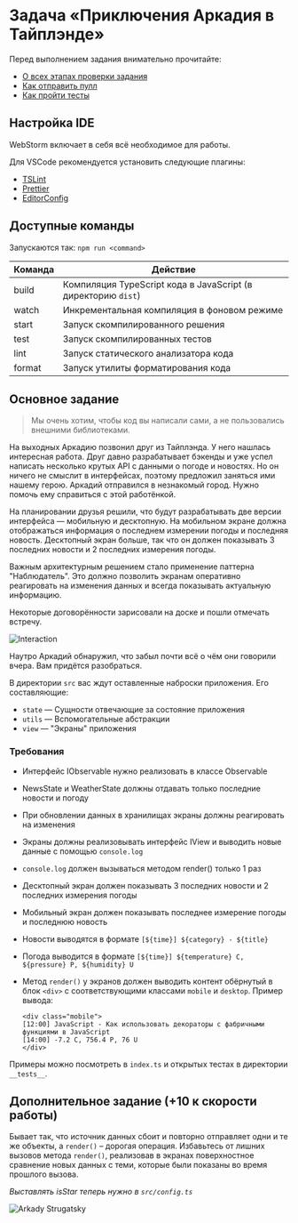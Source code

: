 # Задача «Приключения Аркадия в Тайплэнде»

Перед выполнением задания внимательно прочитайте:

- [О всех этапах проверки задания](https://github.com/urfu-2018/guides/blob/master/workflow/overall.md)
- [Как отправить пулл](https://github.com/urfu-2018/guides/blob/master/workflow/pull.md)
- [Как пройти тесты](https://github.com/urfu-2018/guides/blob/master/workflow/test.md)

## Настройка IDE

WebStorm включает в себя всё необходимое для работы.

Для VSCode рекомендуется установить следующие плагины:

- [TSLint](https://marketplace.visualstudio.com/items?itemName=eg2.tslint)
- [Prettier](https://marketplace.visualstudio.com/items?itemName=esbenp.prettier-vscode)
- [EditorConfig](https://marketplace.visualstudio.com/items?itemName=EditorConfig.EditorConfig)

## Доступные команды

Запускаются так: `npm run <command>`

| Команда | Действие                                                      |
| ------- | ------------------------------------------------------------- |
| build   | Компиляция TypeScript кода в JavaScript (в директорию `dist`) |
| watch   | Инкрементальная компиляция в фоновом режиме                   |
| start   | Запуск скомпилированного решения                              |
| test    | Запуск скомпилированных тестов                                |
| lint    | Запуск статического анализатора кода                          |
| format  | Запуск утилиты форматирования кода                            |

## Основное задание

> Мы очень хотим, чтобы код вы написали сами, а не пользовались внешними библиотеками.

На выходных Аркадию позвонил друг из Тайплэнда. У него нашлась интересная работа.
Друг давно разрабатывает бэкенды и уже успел написать несколько крутых API с данными о погоде и новостях.
Но он ничего не смыслит в интерфейсах, поэтому предложил заняться ими нашему герою.
Аркадий отправился в незнакомый город. Нужно помочь ему справиться с этой работёнкой.

На планировании друзья решили, что будут разрабатывать две версии интерфейса — мобильную и десктопную.
На мобильном экране должна отображаться информация о последнем измерении погоды и последняя новость.
Десктопный экран больше, так что он должен показывать 3 последних новости и 2 последних измерения погоды.

Важным архитектурным решением стало применение паттерна "Наблюдатель".
Это должно позволить экранам оперативно реагировать на изменения данных
и всегда показывать актуальную информацию.

Некоторые договорённости зарисовали на доске и пошли отмечать встречу.

![Interaction](https://raw.githubusercontent.com/evgenymarkov/public-images/master/interaction.png)

Наутро Аркадий обнаружил, что забыл почти всё о чём они говорили вчера. Вам придётся разобраться.

В директории `src` вас ждут оставленные наброски приложения. Его составляющие:

- `state` — Сущности отвечающие за состояние приложения
- `utils` — Вспомогательные абстракции
- `view` — "Экраны" приложения

### Требования

- Интерфейс IObservable нужно реализовать в классе Observable
- NewsState и WeatherState должны отдавать только последние новости и погоду
- При обновлении данных в хранилищах экраны должны реагировать на изменения
- Экраны должны реализовывать интерфейс IView и выводить новые данные с помощью `console.log`
- `console.log` должен вызываться методом render() только 1 раз
- Десктопный экран должен показывать 3 последних новости и 2 последних измерения погоды
- Мобильный экран должен показывать последнее измерение погоды и последнюю новость
- Новости выводятся в формате `[${time}] ${category} - ${title}`
- Погода выводится в формате `[${time}] ${temperature} C, ${pressure} P, ${humidity} U`
- Метод `render()` у экранов должен выводить контент обёрнутый в блок `<div>` с соответствующими классами
  `mobile` и `desktop`. Пример вывода:

  ```
  <div class="mobile">
  [12:00] JavaScript - Как использовать декораторы с фабричными функциями в JavaScript
  [14:00] -7.2 C, 756.4 P, 76 U
  </div>
  ```

Примеры можно посмотреть в `index.ts` и открытых тестах в директории `__tests__`.

## Дополнительное задание (+10 к скорости работы)

Бывает так, что источник данных сбоит и повторно отправляет одни и те же объекты, а `render()` – дорогая операция.
Избавьтесь от лишних вызовов метода `render()`, реализовав в экранах поверхностное сравнение новых данных с теми, которые были показаны во время прошлого вызова.

_Выставлять isStar теперь нужно в `src/config.ts`_

![Arkady Strugatsky](https://raw.githubusercontent.com/evgenymarkov/public-images/master/arkady-strugatsky.jpg)
